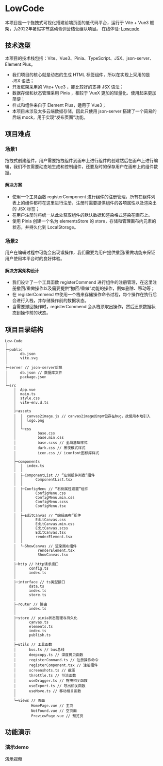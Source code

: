 # LowCode
本项目是一个拖拽式可视化搭建前端页面的低代码平台，运行于 Vite + Vue3 框架，为2022年暑假字节跳动青训营结营组队项目。
在线体验: [Lowcode](https://lowcode-rqd-china.vercel.app/)

## 技术选型
本项目的技术栈包括：Vite、Vue3、Pinia、TypeScript、JSX、json-server、Element Plus。
- 我们项目的核心就是动态的生成 HTML 标签组件，所以在实现上采用的是 JSX 语法；
- 开发框架采用的 Vite+  Vue3 ，能比较好的支持 JSX 语法；
- 数据存储和状态管理采用 Pinia ，相较于 VueX 更加的轻量化、使用起来更加简便；
- 样式和组件来自于 Element Plus，适用于 Vue3；
- 本项目未涉及太多云端数据存储，因此只使用 json-server 搭建了一个简易的后端 mock，用于实现“发布页面”功能。

## 项目难点
### 场景1
拖拽式创建组件，用户需要拖拽组件到画布上进行组件的创建然后在画布上进行编辑，我们不仅需要动态地生成和控制组件，还要及时的保存用户在画布上的组件数据。
#### 解决方案
- 使用一个工具函数 registerComponent 进行组件的注册管理，所有在组件列表上的组件都将在这里进行注册，注册时需要提供组件的各项属性以及渲染出的 JSX 标签；
- 在用户注册时将统一从此处获取组件的默认数据和渲染格式渲染在画布上。
- 使用 Pinia 创建一个名为 elementsStore 的 store，存储和管理画布内元素的状态，并持久化到 LocalStorage。
### 场景2
用户在编辑过程中可能会出现误操作，我们需要为用户提供撤回/重做功能来保证用户使用本平台时的良好体验。
#### 解决方案架构设计
- 我们设计了一个工具函数 registerCommend 进行组件的注册管理，在这里注册撤回/重做操作以及需要提供“撤回/重做”功能的操作，例如删除、移动等；
- 在 registerCommend 中使用一个栈来存储操作命令过程，每个操作在执行后会进行入栈，并存储操作前的数据状态。
- 当需要撤回操作时，registerCommend 会从栈顶取出操作，然后还原数据状态到操作前的状态。

## 项目目录结构
```
Low-Code
│  
├─public
│      db.json
│      vite.svg
│      
├─server // json-server后端
│      db.json // 数据库文件
│      package.json
│      
└─src
    │  App.vue
    │  main.ts
    │  style.css
    │  vite-env.d.ts
    │  
    ├─assets
    │  │  canvas2image.js // canvas2image的npm包存在bug，故使用本地引入
    │  │  logo.png
    │  │  
    │  └─css
    │          base.css
    │          base.min.css
    │          base.scss // 全局基础样式
    │          dark.css // 黑夜模式样式
    │          icon.css // iconfont图标库样式
    │          
    ├─components
    │  │  index.ts
    │  │  
    │  ├─ComponentList // “左侧组件列表”组件
    │  │      ComponentList.tsx
    │  │      
    │  ├─ConfigMenu // “右侧属性设置”组件
    │  │      ConfigMenu.css
    │  │      ConfigMenu.min.css
    │  │      ConfigMenu.scss
    │  │      ConfigMenu.tsx
    │  │      
    │  ├─EditCanvas // “编辑画布”组件
    │  │      EditCanvas.css
    │  │      EditCanvas.min.css
    │  │      EditCanvas.scss
    │  │      EditCanvas.tsx
    │  │      renderElement.tsx
    │  │      
    │  └─ShowCanvas // 渲染画布组件
    │          renderElement.tsx
    │          ShowCanvas.tsx
    │          
    ├─http // http请求接口
    │      config.ts
    │      index.ts
    │      
    ├─interface // ts类型接口
    │      data.ts
    │      index.ts
    │      store.ts
    │      
    ├─router // 路由
    │      index.ts
    │      
    ├─store // pinia状态管理与持久化
    │      canvas.ts
    │      elements.ts
    │      index.ts
    │      publish.ts
    │      
    ├─utils // 工具函数
    │      bus.ts // bus总线
    │      deepcopy.ts // 深度拷贝函数
    │      registerCommand.ts // 注册操作命令
    │      registerComponent.tsx // 注册组件
    │      screenshots.ts // 截图
    │      throttle.ts // 节流函数
    │      useDragger.ts // 拖拽相关函数
    │      useExport.ts // 导出相关函数
    │      useMove.ts // 移动相关函数
    │      
    └─views // 页面
            HomePage.vue // 主页
            NotFound.vue // 空页面
            PreviewPage.vue // 预览页
```

## 功能演示

### 演示demo
[演示视频](https://www.bilibili.com/video/BV1tD4y167zZ/)
